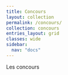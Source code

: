 ```yaml
---
title: Concours
layout: collection
permalink: /concours/
collection: concours
entries_layout: grid
classes: wide
sidebar:
  nav: "docs"
---
```


Les concours
